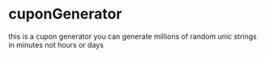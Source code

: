 # cuponGenerator
this is a cupon generator you can generate millions of random unic strings in minutes not hours or days
